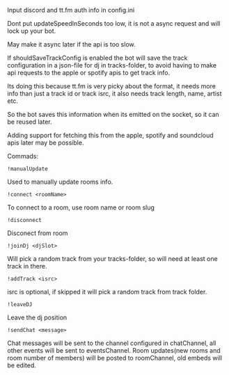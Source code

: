 Input discord and tt.fm auth info in config.ini

Dont put updateSpeedInSeconds too low, it is not a async request and will lock up your bot.

May make it async later if the api is too slow.

If shouldSaveTrackConfig is enabled the bot will save the track configuration in a json-file for dj in tracks-folder, to avoid having to make api requests to the apple or spotify apis to get track info.

Its doing this because tt.fm is very picky about the format, it needs more info than just a track id or track isrc, it also needs track length, name, artist etc. 

So the bot saves this information when its emitted on the socket, so it can be reused later. 

Adding support for fetching this from the apple, spotify and soundcloud apis later may be possible.

Commads:

```
!manualUpdate
```

Used to manually update rooms info.

```
!connect <roomName>
```

To connect to a room, use room name or room slug

```
!disconnect
```

Disconect from room

```
!joinDj <djSlot>
```

Will pick a random track from your tracks-folder, so will need at least one track in there.

```
!addTrack <isrc>
```

isrc is optional, if skipped it will pick a random track from track folder.

```
!leaveDJ
```
Leave the dj position

```
!sendChat <message>
```

Chat messages will be sent to the channel configured in chatChannel, all other events will be sent to eventsChannel.
Room updates(new rooms and room number of members) will be posted to roomChannel, old embeds will be edited.
